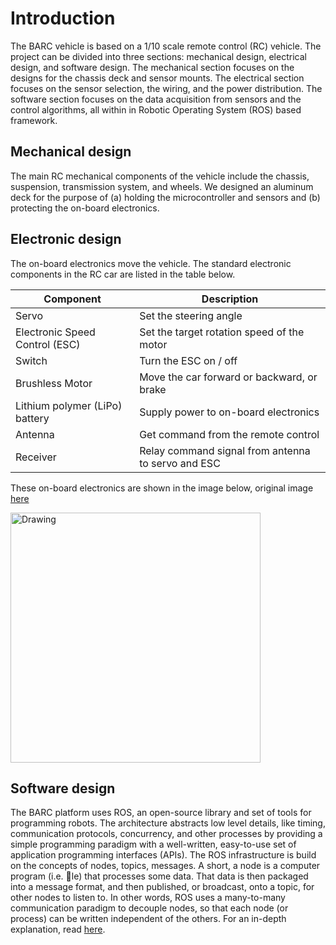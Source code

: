 # Introduction

The BARC vehicle is based on a 1/10 scale remote control (RC) vehicle. The project can be divided into three sections: mechanical design, electrical design, and software design. The mechanical section focuses on the designs for the chassis deck and sensor mounts. The electrical section focuses on the sensor selection, the wiring, and the power distribution. The software section focuses on the data acquisition from sensors and the control algorithms, all within in Robotic Operating System (ROS) based framework.

## Mechanical design
The main RC mechanical components of the vehicle include the chassis, suspension, transmission system, and wheels. We designed an aluminum deck for the purpose of (a) holding the microcontroller and sensors and (b) protecting the on-board electronics.

## Electronic design
The on-board electronics move the vehicle. The standard electronic components in the RC car are listed in the table below.

| Component | Description |
| ----------- | ----------- |
| Servo | Set the steering angle |
| Electronic Speed Control (ESC) | Set the target rotation speed of the motor |
| Switch | Turn the ESC on / off |
| Brushless Motor | Move the car forward or backward, or brake
| Lithium polymer (LiPo) battery | Supply power to on-board electronics |
| Antenna | Get command from the remote control |
| Receiver | Relay command signal from antenna to servo and ESC |


These on-board electronics are shown in the image below, original image [here](http://www.hobbyking.com/hobbyking/store/__84945__Basher_RZ_4_1_10_Rally_Racer_V2_ARR_.html)

<img src="https://github.com/BARCproject/barc/raw/master/docs/imgs/std_electronic_parts.PNG" alt="Drawing" style="width: 400px;"/>

## Software design
The BARC platform uses ROS, an open-source library and set of tools for programming robots. The architecture abstracts low level details, like timing, communication protocols, concurrency, and other processes by providing a simple programming paradigm with a well-written, easy-to-use set of application programming interfaces (APIs). The ROS infrastructure is build on the concepts of nodes, topics, messages. A short, a node is a computer program (i.e. le) that processes some data. That data is then packaged into a message format, and then published, or broadcast, onto a topic, for other nodes to listen to. In other words, ROS uses a many-to-many communication paradigm to decouple nodes, so that each node (or process) can be written independent of the others. For an in-depth explanation,
read [here](http://www.cse.sc.edu/~jokane/agitr/).
